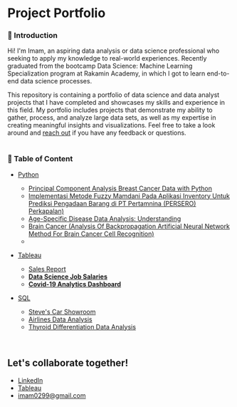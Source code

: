# **Project Portfolio**
### 👋 Introduction
Hi! I'm Imam, an aspiring data analysis or data science professional who seeking to apply my knowledge to real-world experiences. 
Recently graduated from the bootcamp Data Science: Machine Learning Specialization program at Rakamin Academy, in which I got to learn end-to-end data science processes.

This repository is containing a portfolio of data science and data analyst projects that I have completed and showcases my skills and experience in this field. My portfolio includes projects that demonstrate my ability to gather, process, and analyze large data sets, as well as my expertise in creating meaningful insights and visualizations.
Feel free to take a look around and [reach out](https://www.linkedin.com/in/imam-santoso-1865111b4/) if you have any feedback or questions.
<br>
<br>


### 📑 Table of Content
- [Python](https://github.com/0299Imam/Data_Portofolio)
  - [Principal Component Analysis Breast Cancer Data with Python](https://github.com/0299Imam/PCA)
  - [Implementasi Metode Fuzzy Mamdani Pada Aplikasi Inventory Untuk Prediksi Pengadaan Barang di PT Pertamnina (PERSERO) Perkapalan)](https://github.com/0299Imam/sharing_tugas_fuzzy2019/blob/master/09011381722106_Imam%20Santoso_SK5U.ipynb)
  - [Age-Specific Disease Data Analysis: Understanding](https://github.com/0299Imam/Python-Portofolio)
  - [Brain Cancer (Analysis Of Backpropagation Artificial Neural Network Method For Brain Cancer Cell Recognition)](https://github.com/0299Imam/Python-Portofolio/blob/main/Analysis%20Of%20Backpropagation%20Artificial%20Neural%20Network%20Method%20For%20Brain%20Cancer%20Cell%20Recognition.ipynb)
  - 


- [Tableau](https://github.com/0299Imam/Data_Portofolio)
  - [Sales Report](https://public.tableau.com/app/profile/imam.santoso/viz/ReportSales/Dashboard1)
  - [**Data Science Job Salaries**](https://public.tableau.com/app/profile/imam.santoso/viz/DataScienceJobSalaries_16912498175290/Dashboard1)
  - [**Covid-19 Analytics Dashboard**](https://public.tableau.com/views/Covid-19AnalyticsDashboard/Dashboard1?:language=en-US&:display_count=n&:origin=viz_share_link)
  


- [SQL](https://github.com/0299Imam/SQL_Portofolio)
   - [Steve's Car Showroom](https://github.com/0299Imam/SQL_Portofolio)
   - [Airlines Data Analysis](https://github.com/0299Imam/SQL_Portofolio/blob/main/Airlines%20Data%20Analysis.sql)
   - [Thyroid Differentiation Data Analysis](https://github.com/0299Imam/SQL_Portofolio/blob/main/Thyroid%20Case%20Using%20SQL.sql)
<br>

## **Let's collaborate together!**
-  [LinkedIn](https://www.linkedin.com/in/imamsantoso10/)
-  [Tableau](https://public.tableau.com/app/profile/imam.santoso)
-  imam0299@gmail.com
